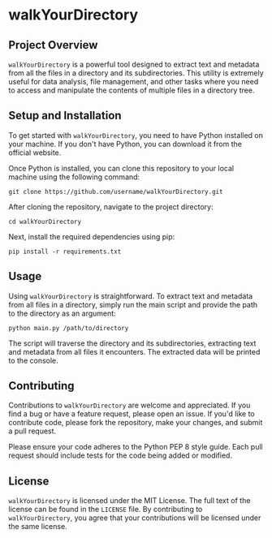 # walkYourDirectory

## Project Overview

`walkYourDirectory` is a powerful tool designed to extract text and metadata from all the files in a directory and its subdirectories. This utility is extremely useful for data analysis, file management, and other tasks where you need to access and manipulate the contents of multiple files in a directory tree.

## Setup and Installation

To get started with `walkYourDirectory`, you need to have Python installed on your machine. If you don't have Python, you can download it from the official website.

Once Python is installed, you can clone this repository to your local machine using the following command:

```
git clone https://github.com/username/walkYourDirectory.git
```

After cloning the repository, navigate to the project directory:

```
cd walkYourDirectory
```

Next, install the required dependencies using pip:

```
pip install -r requirements.txt
```

## Usage

Using `walkYourDirectory` is straightforward. To extract text and metadata from all files in a directory, simply run the main script and provide the path to the directory as an argument:

```
python main.py /path/to/directory
```

The script will traverse the directory and its subdirectories, extracting text and metadata from all files it encounters. The extracted data will be printed to the console.

## Contributing

Contributions to `walkYourDirectory` are welcome and appreciated. If you find a bug or have a feature request, please open an issue. If you'd like to contribute code, please fork the repository, make your changes, and submit a pull request.

Please ensure your code adheres to the Python PEP 8 style guide. Each pull request should include tests for the code being added or modified.

## License

`walkYourDirectory` is licensed under the MIT License. The full text of the license can be found in the `LICENSE` file. By contributing to `walkYourDirectory`, you agree that your contributions will be licensed under the same license.